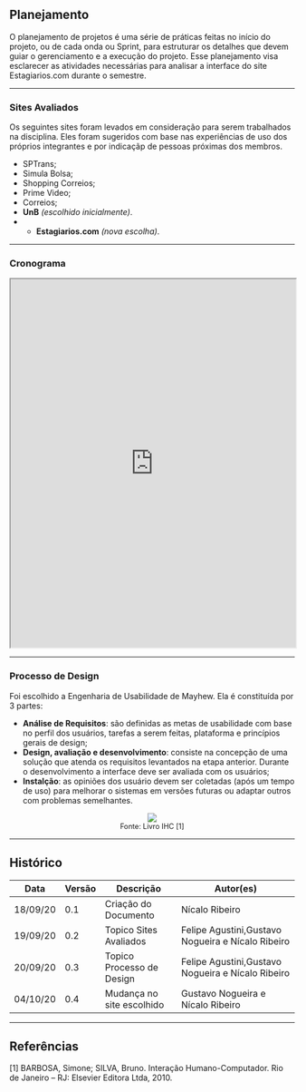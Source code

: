 ## Planejamento

O planejamento de projetos é uma série de práticas feitas no início do projeto, ou de cada onda ou Sprint, para estruturar os detalhes que devem guiar o gerenciamento e a execução do projeto. Esse planejamento visa esclarecer as atividades necessárias para analisar a interface do site <a heref="https://www.estagiarios.com/vagas_estagio_V3.asp" target="blank">Estagiarios.com</a> durante o semestre.

---

### Sites Avaliados

Os seguintes sites foram levados em consideração para serem trabalhados na disciplina. Eles foram sugeridos com base nas experiências de uso dos próprios integrantes e por indicaçãp de pessoas próximas dos membros.

- SPTrans;
- Simula Bolsa;
- Shopping Correios;
- Prime Video;
- Correios;
- **UnB** _(escolhido inicialmente)_.
- - **Estagiarios.com** _(nova escolha)_.

---

### Cronograma

<iframe src="https://docs.google.com/spreadsheets/d/e/2PACX-1vTo4D9mLaVZ6G5AkpZqQQCSt2TJVKUnHEKtWIgakzfF2U26H5OJdJE4sDB02RoOimhFGPVYE7TNs8Fs/pubhtml?widget=true&amp;headers=false" width="100%" height="650px"></iframe>  
  
- - -

### Processo de Design

Foi escolhido a Engenharia de Usabilidade de Mayhew.
Ela é constituída por 3 partes:

- **Análise de Requisitos**: são definidas as metas de usabilidade com base no perfil dos usuários, tarefas a serem feitas, plataforma e princípios gerais de design;
- **Design, avaliação e desenvolvimento**: consiste na concepção de uma solução que atenda os requisitos levantados na etapa anterior. Durante o desenvolvimento a interface deve ser avaliada com os usuários;
- **Instalção**: as opiniões dos usuário devem ser coletadas (após um tempo de uso) para melhorar o sistemas em versões futuras ou adaptar outros com problemas semelhantes.

<p align="center">
    <img src="../images/diagrama-mayhew.png" /><br/>
    <span style="text-align: center; font-size: 0.9em;" >
        Fonte: Livro IHC [1]
    </span>
</p>

---

## Histórico

| Data     | Versão | Descrição                 | Autor(es)                                         |
| -------- | ------ | ------------------------- | ------------------------------------------------- |
| 18/09/20 | 0.1    | Criação do Documento      | Nícalo Ribeiro                                    |
| 19/09/20 | 0.2    | Topico Sites Avaliados    | Felipe Agustini,Gustavo Nogueira e Nícalo Ribeiro |
| 20/09/20 | 0.3    | Topico Processo de Design | Felipe Agustini,Gustavo Nogueira e Nícalo Ribeiro |
| 04/10/20 | 0.4    | Mudança no site escolhido | Gustavo Nogueira e Nícalo Ribeiro                 |

---

## Referências

[1] BARBOSA, Simone; SILVA, Bruno. Interação Humano-Computador. Rio de Janeiro – RJ: Elsevier Editora Ltda, 2010.

